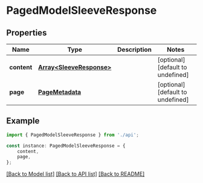# PagedModelSleeveResponse


## Properties

Name | Type | Description | Notes
------------ | ------------- | ------------- | -------------
**content** | [**Array&lt;SleeveResponse&gt;**](SleeveResponse.md) |  | [optional] [default to undefined]
**page** | [**PageMetadata**](PageMetadata.md) |  | [optional] [default to undefined]

## Example

```typescript
import { PagedModelSleeveResponse } from './api';

const instance: PagedModelSleeveResponse = {
    content,
    page,
};
```

[[Back to Model list]](../README.md#documentation-for-models) [[Back to API list]](../README.md#documentation-for-api-endpoints) [[Back to README]](../README.md)
